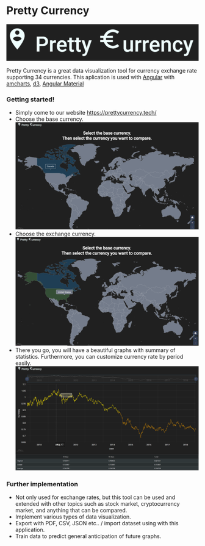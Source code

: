 # Pretty Currency

[![Pretty Currency](static/logo.PNG)](https://prettycurrency.tech/)

Pretty Currency is a great data visualization tool for currency exchange rate supporting 34 currencies. 
This aplication is used with [Angular](https://angular.io/) with [amcharts](https://www.amcharts.com/), [d3](https://d3js.org/), [Angular Material](https://material.angular.io/)


### Getting started!

  - Simply come to our website https://prettycurrency.tech/
  - Choose the base currency.
![pic1](static/pic1.PNG)
  - Choose the exchange currency.
![pic2](static/pic2.PNG)
  - There you go, you will have a beautiful graphs with summary of statistics. Furthermore, you can customize currency rate by period easily.
![pic3](static/pic3.PNG)

### Further implementation
  - Not only used for exchange rates, but this tool can be used and extended with other topics such as stock market, cryptocurrency market, and anything that can be compared.
  - Implement various types of data visualization. 
  - Export with PDF, CSV, JSON etc.. / import dataset using with this application.
  - Train data to predict general anticipation of future graphs.

